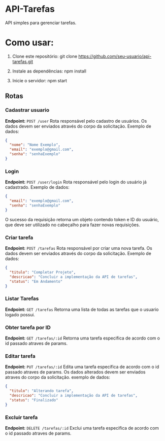# API-Tarefas
API simples para gerenciar tarefas.

# Como usar:
1. Clone este repositório:
git clone https://github.com/seu-usuario/api-tarefas.git

2. Instale as dependências:
npm install

3. Inicie o servidor:
npm start

## Rotas
### Cadastrar usuario
**Endpoint:** `POST /user`
Rota responsável pelo cadastro de usuários. Os dados devem ser enviados através do corpo da solicitação.
Exemplo de dados:
```json
{
  "nome": "Nome Exemplo",
  "email": "exemplo@gmail.com",
  "senha": "senhaExemplo"
}
```

### Login 
**Endpoint:** `POST /user/login`
Rota responsável pelo login do usuário já cadastrado.
Exemplo de dados:
```json
{
  "email": "exemplo@gmail.com",
  "senha": "senhaExemplo"
}
```
O sucesso da requisição retorna um objeto contendo token e ID do usuário, que deve ser utilizado no cabeçalho para fazer novas requisições.

### Criar tarefa
**Endpoint:** `POST /tarefas`
Rota responsável por criar uma nova tarefa. Os dados devem ser enviados através do corpo da solicitação.
Exemplo de dados:
```json
{
  "titulo": "Completar Projeto",
  "descricao": "Concluir a implementação da API de tarefas",
  "status": "Em Andamento"
}
```

### Listar Tarefas
**Endpoint:** `GET /tarefas`
Retorna uma lista de todas as tarefas que o usuario logado possui.

### Obter tarefa por ID
**Endpoint:** `GET /tarefas/:id`
Retorna uma tarefa especifica de acordo com o id passado atraves de params.

### Editar tarefa
**Endpoint:** `PUT /tarefas/:id`
Edita uma tarefa especifica de acordo com o id passado atraves de params.
Os dados alterados devem ser enviados atraves do corpo da solicitação.
exemplo de dados:
```json
{
  "titulo": "Alterando tarefa",
  "descricao": "Concluir a implementação da API de tarefas",
  "status": "Finalizado"
}
```

### Excluir tarefa
**Endpoint:** `DELETE /tarefas/:id`
Exclui uma tarefa especifica de acordo com o id passado atraves de params.
